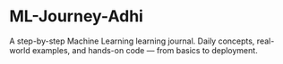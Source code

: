# ML-Journey-Adhi
A step-by-step Machine Learning learning journal. Daily concepts, real-world examples, and hands-on code — from basics to deployment.
